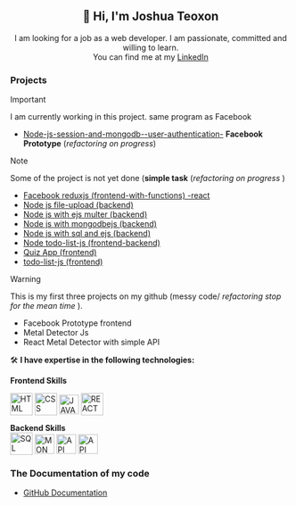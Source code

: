 <h2 align="center">👋 Hi, I'm Joshua Teoxon </h2>
<p align="center"> I am looking for a job as a web developer. I am passionate, committed and willing to learn. <br/> You can find me at my
<a href="https://www.linkedin.com/in/joshua-teoxon-34223b217/"> LinkedIn</a></p>


### Projects 
> [!IMPORTANT]
> I am currently working in this project. same program as Facebook
* [Node-js-session-and-mongodb--user-authentication-](https://github.com/choxii13/Node-js-session-and-mongodb--user-authentication-) <b>Facebook Prototype</b> (<i>refactoring on progress</i>)

> [!NOTE]
> Some of the project is not yet done (<b>simple task</b> (<i>refactoring on progress</i> )
*  [Facebook reduxjs (frontend-with-functions) -react](https://github.com/choxii13/Facebook-reduxjs--frontend-with-functions---react)
*  [Node js file-upload (backend)](https://github.com/choxii13/Node-js-file-upload--backend-)
*  [Node js with ejs multer (backend)](https://github.com/choxii13/Node-js-with-ejs--backend-)
*  [Node js with mongodbejs (backend)](https://github.com/choxii13/Node-js-with-mongodbejs--backend-)
*  [Node js with sql and ejs (backend)](https://github.com/choxii13/Node-js-with-sql-and-ejs--backend-)
*  [Node todo-list-js  (frontend-backend)](https://github.com/choxii13/Node-todo-list-js---frontend-backend-)
*  [Quiz App (frontend)](https://github.com/choxii13/Quiz-App--frontend-)
*  [todo-list-js (frontend)](https://github.com/choxii13/todo-list-js)


> [!WARNING]
> This is my first three projects on my github (messy code/ <i> refactoring stop for the mean time </i>).
*  Facebook Prototype frontend
*  Metal Detector Js
*  React Metal Detector with simple API

 <p> 🛠️ <b> I have expertise in the following technologies:</b></p>
<b>Frontend Skills</b>
 <p><img align="center" src="https://www.svgrepo.com/show/452228/html-5.svg" height="40" width="40" alt="HTML"/> 
<img align="center" src="https://www.svgrepo.com/show/452185/css-3.svg" height="40" width="40" alt="CSS"/> 
<img align="center" src="https://www.svgrepo.com/show/349419/javascript.svg" height="35" width="35" alt="JAVASCRIPT"/> 
<img align="center" src="https://www.svgrepo.com/show/493719/react-javascript-js-framework-facebook.svg" height="40" width="40" alt="REACT"/>  </p>
<b>Backend Skills</b>
<div><img align="center" src="https://www.svgrepo.com/show/331761/sql-database-sql-azure.svg" height="40" width="40" alt="SQL"/> 
<img align="center" src="https://www.svgrepo.com/show/439231/mongodb.svg" height="35" width="35" alt="MONGODB"/> 
<img align="center" src="https://www.svgrepo.com/show/261808/api.svg" height="35" width="35" alt="API"/> 
<img align="center" src="https://miro.medium.com/v2/resize:fit:800/1*bc9pmTiyKR0WNPka2w3e0Q.png" height="35" width="35" alt="API"/>  </div>



### The Documentation of my code 
- [GitHub Documentation](https://docs.github.com/en/get-started/writing-on-github/getting-started-with-writing-and-formatting-on-github/basic-writing-and-formatting-syntax#links)

